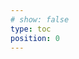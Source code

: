 ```yaml
---
# show: false
type: toc
position: 0
---
```


<aagam-index></aagam-index>

<!-- <ol>
  <li>
  <nuxt-link to="/aagam/acharanga/book-1">Book 1</nuxt-link>
    <ol>
    </ol>
  </li>
</ol>

1. [Book 1](/aagam/acharanga/book-1)
        <details> 
        <summary>- [Chapter 1](/aagam/acharanga/book-1/chapter-1)</summary>
        1. [Lesson 1](/aagam/acharanga/book-1/chapter-1/lesson-1)
            1. [Sutra 1](/aagam/acharanga/book-1/chapter-1/lesson-1/sutra-1)
            1. [Sutra 2](/aagam/acharanga/book-1/chapter-1/lesson-1/sutra-2)
            1. [Su kuhtra 3](/aagam/acharanga/book-1/chapter-1/lesson-1/sutra-3)
            1. [Sutra 4](/aagam/acharanga/book-1/chapter-1/lesson-1/sutra-4)
            1. [Sutra 5](/aagam/acharanga/book-1/chapter-1/lesson-1/sutra-5)
            1. [Sutra 6](/aagam/acharanga/book-1/chapter-1/lesson-1/sutra-6)
        2. [Lesson 2](/aagam/acharanga/book-1/chapter-1/lesson-2)
            1. [Sutra 1](/aagam/acharanga/book-1/chapter-1/lesson-2/sutra-1)
            1. [Sutra 2](/aagam/acharanga/book-1/chapter-1/lesson-2/sutra-2)
            1. [Sutra 3](/aagam/acharanga/book-1/chapter-1/lesson-2/sutra-3)
            1. [Sutra 4](/aagam/acharanga/book-1/chapter-1/lesson-2/sutra-4)
            1. [Sutra 5](/aagam/acharanga/book-1/chapter-1/lesson-2/sutra-5)
            1. [Sutra 6](/aagam/acharanga/book-1/chapter-1/lesson-2/sutra-6)   
        </details> 
    - [Chapter 2](/aagam/acharanga/book-1/chapter-2)
        1. [Lesson 1](/aagam/acharanga/book-1/chapter-2/lesson-1)
            1. [Sutra 1](/aagam/acharanga/book-1/chapter-2/lesson-1/sutra-1)
            1. [Sutra 2](/aagam/acharanga/book-1/chapter-2/lesson-1/sutra-2)
            1. [Sutra 3](/aagam/acharanga/book-1/chapter-2/lesson-1/sutra-3)
            1. [Sutra 4](/aagam/acharanga/book-1/chapter-2/lesson-1/sutra-4)
            1. [Sutra 5](/aagam/acharanga/book-1/chapter-2/lesson-1/sutra-5)
            1. [Sutra 6](/aagam/acharanga/book-1/chapter-2/lesson-1/sutra-6)
    1. Chapter 3
2. Book 2 -->